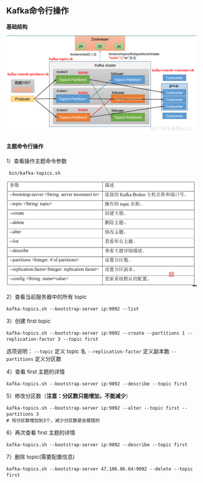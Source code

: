 ## Kafka命令行操作

**基础结构**

![](images/1.基础结构.jpg)

#### **主题命令行操作**

1）查看操作主题命令参数

```shell
 bin/kafka-topics.sh
```

![](images/2.Kafka命令参数.jpg)

2）查看当前服务器中的所有 topic

```shell
kafka-topics.sh --bootstrap-server ip:9092 --list
```

3）创建 first topic

```shell
kafka-topics.sh --bootstrap-server ip:9092 --create --partitions 1 --replication-factor 3 --topic first
```

选项说明：
`--topic` 定义 topic 名
`--replication-factor` 定义副本数
`--partitions` 定义分区数

4）查看 first 主题的详情

```shell
kafka-topics.sh --bootstrap-server ip:9092 --describe --topic first
```

5）修改分区数（**注意：分区数只能增加，不能减少**）

```shell
kafka-topics.sh --bootstrap-server ip:9092 --alter --topic first --partitions 3
# 将分区数增加到3个，减少分区数是会报错的
```

6）再次查看 first 主题的详情

```shell
kafka-topics.sh --bootstrap-server ip:9092 --describe --topic first
```

7）删除 topic(需要配置信息)

```shell
kafka-topics.sh --bootstrap-server 47.106.86.64:9092 --delete --topic first
```






